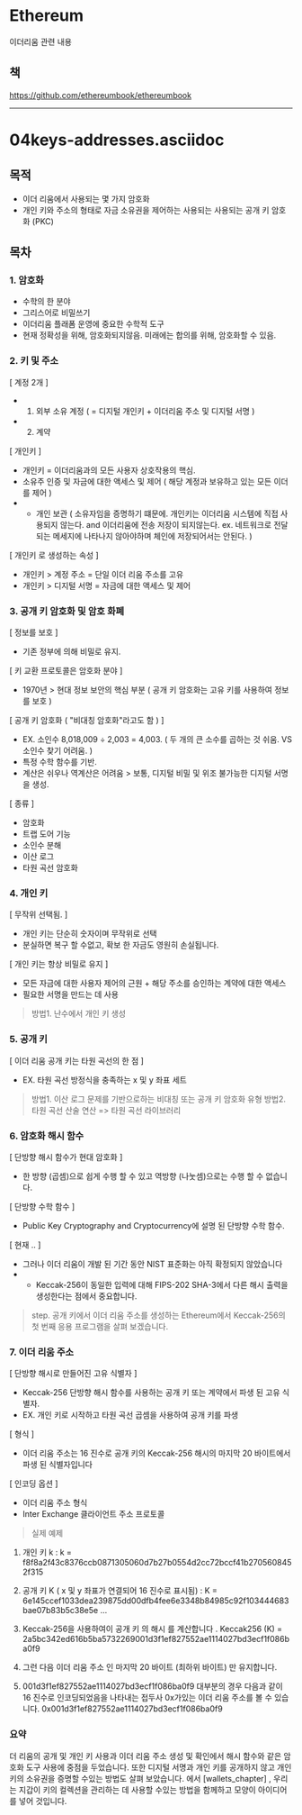 # Ethereum
이더리움 관련 내용 

## 책
https://github.com/ethereumbook/ethereumbook

---- 





# 04keys-addresses.asciidoc
## 목적
* 이더 리움에서 사용되는 몇 가지 암호화
* 개인 키와 주소의 형태로 자금 소유권을 제어하는 사용되는 사용되는 공개 키 암호화 (PKC)


## 목차
### 1. 암호화
- 수학의 한 분야
- 그리스어로 비밀쓰기
- 이더리움 플래폼 운영에 중요한 수학적 도구
- 현재 정확성을 위해, 암호화되지않음. 미래에는 합의를 위해, 암호화할 수 있음.


### 2. 키 및 주소
[ 계정 2개 ] 
* 1. 외부 소유 계정 ( = 디지털 개인키 + 이더리움 주소 및 디지털 서명 ) 
* 2. 계약

[ 개인키 ]
- 개인키 = 이더리움과의 모든 사용자 상호작용의 핵심. 
- 소유주 인증 및 자금에 대한 액세스 및 제어 ( 해당 계정과 보유하고 있는 모든 이더를 제어 )
- - 개인 보관 
( 소유자임을 증명하기 떄문에. 개인키는 이더리움 시스템에 직접 사용되지 않는다. and 이더리움에 전송 저장이 되지않는다. ex. 네트워크로 전달되는 메세지에 나타나지 않아야하며 체인에 저장되어서는 안된다.  ) 

[ 개인키 로 생성하는 속성 ]
- 개인키 > 계정 주소 = 단일 이더 리움 주소를 고유
- 개인키 > 디지털 서명 = 자금에 대한 액세스 및 제어

### 3. 공개 키 암호화 및 암호 화폐
[ 정보를 보호 ]
- 기존 정부에 의해 비밀로 유지.

[ 키 교환 프로토콜은 암호화 분야 ]
- 1970년 > 현대 정보 보안의 핵심 부분 ( 공개 키 암호화는 고유 키를 사용하여 정보를 보호 ) 

[ 공개 키 암호화 ( "비대칭 암호화"라고도 함 ) ] 
- EX. 소인수 8,018,009 ÷ 2,003 = 4,003.  ( 두 개의 큰 소수를 곱하는 것 쉬움. VS 소인수 찾기 어려움. ) 
- 특정 수학 함수를 기반.
- 계산은 쉬우나 역계산은 어려움 > 보통, 디지털 비밀 및 위조 불가능한 디지털 서명을 생성.

[ 종류 ] 
- 암호화
- 트랩 도어 기능
- 소인수 분해
- 이산 로그
- 타원 곡선 암호화


### 4. 개인 키
[ 무작위 선택됨. ] 
- 개인 키는 단순히 숫자이며 무작위로 선택
- 분실하면 복구 할 수없고, 확보 한 자금도 영원히 손실됩니다.

[ 개인 키는 항상 비밀로 유지 ] 
- 모든 자금에 대한 사용자 제어의 근원 + 해당 주소를 승인하는 계약에 대한 액세스
- 필요한 서명을 만드는 데 사용

> 방법1. 난수에서 개인 키 생성


### 5. 공개 키
[ 이더 리움 공개 키는 타원 곡선의 한 점 ]
- EX.  타원 곡선 방정식을 충족하는 x 및 y 좌표 세트 

> 방법1. 이산 로그 문제를 기반으로하는 비대칭 또는 공개 키 암호화 유형
> 방법2. 타원 곡선 산술 연산 => 타원 곡선 라이브러리


### 6. 암호화 해시 함수
[ 단방향 해시 함수가 현대 암호화 ]
- 한 방향 (곱셈)으로 쉽게 수행 할 수 있고 역방향 (나눗셈)으로는 수행 할 수 없습니다.

[ 단방향 수학 함수 ] 
- Public Key Cryptography and Cryptocurrency에 설명 된 단방향 수학 함수.

[ 현재 .. ]
- 그러나 이더 리움이 개발 된 기간 동안 NIST 표준화는 아직 확정되지 않았습니다
- - Keccak-256이 동일한 입력에 대해 FIPS-202 SHA-3에서 다른 해시 출력을 생성한다는 점에서 중요합니다.

> step. 공개 키에서 이더 리움 주소를 생성하는 Ethereum에서 Keccak-256의 첫 번째 응용 프로그램을 살펴 보겠습니다.

### 7. 이더 리움 주소
[ 단방향 해시로 만들어진 고유 식별자 ] 
- Keccak-256 단방향 해시 함수를 사용하는 공개 키 또는 계약에서 파생 된 고유 식별자.
- EX.  개인 키로 시작하고 타원 곡선 곱셈을 사용하여 공개 키를 파생

[ 형식 ]
- 이더 리움 주소는 16 진수로 공개 키의 Keccak-256 해시의 마지막 20 바이트에서 파생 된 식별자입니다

[ 인코딩 옵션 ] 
- 이더 리움 주소 형식
- Inter Exchange 클라이언트 주소 프로토콜

> 실제 예제
1) 개인 키 k : k = f8f8a2f43c8376ccb0871305060d7b27b0554d2cc72bccf41b2705608452f315

2) 공개 키 K ( x 및 y 좌표가 연결되어 16 진수로 표시됨) : K = 
6e145ccef1033dea239875dd00dfb4fee6e3348b84985c92f103444683bae07b83b5c38e5e ...

3) Keccak-256을 사용하여이 공개 키 의 해시 를 계산합니다 . Keccak256 (K) = 2a5bc342ed616b5ba5732269001d3f1ef827552ae1114027bd3ecf1f086ba0f9

4) 그런 다음 이더 리움 주소 인 마지막 20 바이트 (최하위 바이트) 만 유지합니다.

5) 001d3f1ef827552ae1114027bd3ecf1f086ba0f9
대부분의 경우 다음과 같이 16 진수로 인코딩되었음을 나타내는 접두사 0x가있는 이더 리움 주소를 볼 수 있습니다. 0x001d3f1ef827552ae1114027bd3ecf1f086ba0f9



### 요약
더 리움의 공개 및 개인 키 사용과 이더 리움 주소 생성 및 확인에서 해시 함수와 같은 암호화 도구 사용에 중점을 두었습니다. 또한 디지털 서명과 개인 키를 공개하지 않고 개인 키의 소유권을 증명할 수있는 방법도 살펴 보았습니다. 에서 [wallets_chapter] , 우리는 지갑이 키의 컬렉션을 관리하는 데 사용할 수있는 방법을 함께하고 모양이 아이디어를 넣어 것입니다.
